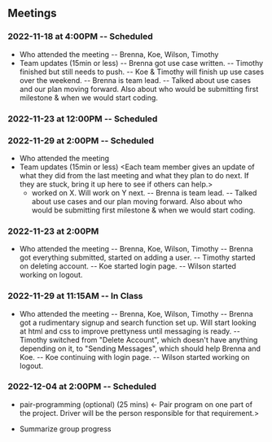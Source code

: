 ## Meetings


### 2022-11-18 at 4:00PM -- Scheduled
- Who attended the meeting -- Brenna, Koe, Wilson, Timothy
- Team updates (15min or less)
  -- Brenna got use case written. 
  -- Timothy finished but still needs to push. 
  -- Koe & Timothy will finish up use cases over the weekend. 
  -- Brenna is team lead. 
  -- Talked about use cases and our plan moving forward. Also about 
    who would be submitting first milestone & when we would start coding.

### 2022-11-23 at 12:00PM -- Scheduled
<meeting template would go here>
<only fill in template once you had the meeting>

### 2022-11-29 at 2:00PM -- Scheduled
- Who attended the meeting
- Team updates (15min or less)
  <Each team member gives an update of what they did from the last meeting and what they plan to do next. If they are stuck, bring it up here to see if others can help.>
  - <name> worked on X. Will work on Y next. 
  -- Brenna is team lead. 
  -- Talked about use cases and our plan moving forward. Also about 
    who would be submitting first milestone & when we would start coding.

### 2022-11-23 at 2:00PM 
- Who attended the meeting -- Brenna, Koe, Wilson, Timothy
 -- Brenna got everything submitted, started on adding a user. 
  -- Timothy started on deleting account. 
  -- Koe started login page. 
  -- Wilson started working on logout. 

### 2022-11-29 at 11:15AM -- In Class
- Who attended the meeting -- Brenna, Koe, Wilson, Timothy
 -- Brenna got a rudimentary signup and search function set up. Will start looking at html and css to improve prettyness until messaging is ready.
  -- Timothy switched from "Delete Account", which doesn't have anything depending on it, to "Sending Messages", which should help Brenna and Koe. 
  -- Koe continuing with login page. 
  -- Wilson started working on logout. 
  
### 2022-12-04 at 2:00PM -- Scheduled
<meeting template would go here>
<only fill in template once you had the meeting>

- pair-programming (optional) (25 mins)
  <- Pair program on one part of the project. Driver will be the person responsible for that requirement.>

- Summarize group progress

